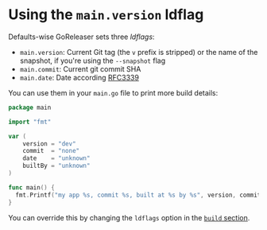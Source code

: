 # Using the `main.version` ldflag

Defaults-wise GoReleaser sets three _ldflags_:

- `main.version`: Current Git tag (the `v` prefix is stripped) or the name of the snapshot, if you're using the `--snapshot` flag
- `main.commit`: Current git commit SHA
- `main.date`: Date according [RFC3339](https://golang.org/pkg/time/#pkg-constants)

You can use them in your `main.go` file to print more build details:

```go
package main

import "fmt"

var (
	version = "dev"
	commit  = "none"
	date    = "unknown"
    builtBy = "unknown"
)

func main() {
  fmt.Printf("my app %s, commit %s, built at %s by %s", version, commit, date, builtBy)
}
```

You can override this by changing the `ldflags` option in the [`build` section](/customization/build/).
